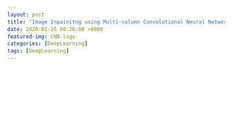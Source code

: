 ```yaml
---
layout: post
title: "Image Inpainitng using Multi-column Convolutional Neural Network"
date: 2020-01-25 00:26:00 +0800
featured-img: CNN-logo
categories: [DeepLearning]
tags: [DeepLearning]
---
```

![Project Report](/assets/pdf/Deep_Learning_Project.pdf)


